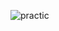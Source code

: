 ![practic](https://user-images.githubusercontent.com/23582924/35186345-440bc5e2-fe1b-11e7-8134-aafe36837ca1.png)
